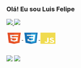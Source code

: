 ### Olá! Eu sou Luis Felipe

<div>
  <a href="https://github.com/luis-f3lipe">
  <img height="180em" src="https://github-readme-stats.vercel.app/api?username=luis-f3lipe&show_icons=true&theme=tokyonight&include_all_commits=true&count_private=true"/>
  <img height="130em" src="https://github-readme-stats.vercel.app/api/top-langs/?username=luis-f3lipe&layout=compact&langs_count=7&theme=tokyonight"/>
</div>
  
<div style="display: inline_block"><br>
  <img align="center" alt="luis-f3lipe-HTML" height="30" width="40" src="https://raw.githubusercontent.com/devicons/devicon/master/icons/html5/html5-original.svg">
  <img align="center" alt="luis-f3lipe-CSS" height="30" width="40" src="https://raw.githubusercontent.com/devicons/devicon/master/icons/css3/css3-original.svg">
  <img align="center" alt="luis-f3lipe-Js" height="30" width="40" src="https://raw.githubusercontent.com/devicons/devicon/master/icons/javascript/javascript-plain.svg">
</div>

##
  
<div>
 <a href="https://instagram.com/luis.fel1pe_" target="_blank"><img src="https://img.shields.io/badge/-Instagram-%23E4405F?style=for-the-badge&logo=instagram&logoColor=white" target="_blank"></a>
 <a href = "mailto:luisfelipemaj.dev@gmail.com"><img src="https://img.shields.io/badge/-Gmail-%23333?style=for-the-badge&logo=gmail&logoColor=white" target="_blank"></a>
</div>
